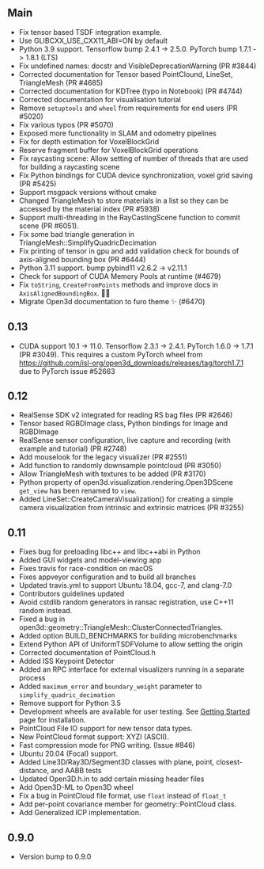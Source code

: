 ## Main

-   Fix tensor based TSDF integration example.
-   Use GLIBCXX_USE_CXX11_ABI=ON by default
-   Python 3.9 support. Tensorflow bump 2.4.1 -> 2.5.0. PyTorch bump 1.7.1 -> 1.8.1 (LTS)
-   Fix undefined names: docstr and VisibleDeprecationWarning (PR #3844)
-   Corrected documentation for Tensor based PointClound, LineSet, TriangleMesh (PR #4685)
-   Corrected documentation for KDTree (typo in Notebook) (PR #4744)
-   Corrected documentation for visualisation tutorial
-   Remove `setuptools` and `wheel` from requirements for end users (PR #5020)
-   Fix various typos (PR #5070)
-   Exposed more functionality in SLAM and odometry pipelines
-   Fix for depth estimation for VoxelBlockGrid
-   Reserve fragment buffer for VoxelBlockGrid operations
-   Fix raycasting scene: Allow setting of number of threads that are used for building a raycasting scene
-   Fix Python bindings for CUDA device synchronization, voxel grid saving (PR #5425)
-   Support msgpack versions without cmake
-   Changed TriangleMesh to store materials in a list so they can be accessed by the material index (PR #5938)
-   Support multi-threading in the RayCastingScene function to commit scene (PR #6051).
-   Fix some bad triangle generation in TriangleMesh::SimplifyQuadricDecimation
-   Fix printing of tensor in gpu and add validation check for bounds of axis-aligned bounding box (PR #6444)
-   Python 3.11 support. bump pybind11 v2.6.2 -> v2.11.1
-   Check for support of CUDA Memory Pools at runtime (#4679)
-   Fix `toString`, `CreateFromPoints` methods and improve docs in `AxisAlignedBoundingBox`. 🐛📝
-   Migrate Open3d documentation to furo theme ✨ (#6470)

## 0.13

-   CUDA support 10.1 -> 11.0. Tensorflow 2.3.1 -> 2.4.1. PyTorch 1.6.0 -> 1.7.1 (PR #3049). This requires a custom PyTorch wheel from <https://github.com/isl-org/open3d_downloads/releases/tag/torch1.7.1> due to PyTorch issue #52663

## 0.12

-   RealSense SDK v2 integrated for reading RS bag files (PR #2646)
-   Tensor based RGBDImage class, Python bindings for Image and RGBDImage
-   RealSense sensor configuration, live capture and recording (with example and tutorial) (PR #2748)
-   Add mouselook for the legacy visualizer (PR #2551)
-   Add function to randomly downsample pointcloud (PR #3050)
-   Allow TriangleMesh with textures to be added (PR #3170)
-   Python property of open3d.visualization.rendering.Open3DScene `get_view` has been renamed to `view`.
-   Added LineSet::CreateCameraVisualization() for creating a simple camera visualization from intrinsic and extrinsic matrices (PR #3255)

## 0.11

-   Fixes bug for preloading libc++ and libc++abi in Python
-   Added GUI widgets and model-viewing app
-   Fixes travis for race-condition on macOS
-   Fixes appveyor configuration and to build all branches
-   Updated travis.yml to support Ubuntu 18.04, gcc-7, and clang-7.0
-   Contributors guidelines updated
-   Avoid cstdlib random generators in ransac registration, use C++11 random instead.
-   Fixed a bug in open3d::geometry::TriangleMesh::ClusterConnectedTriangles.
-   Added option BUILD_BENCHMARKS for building microbenchmarks
-   Extend Python API of UniformTSDFVolume to allow setting the origin
-   Corrected documentation of PointCloud.h
-   Added ISS Keypoint Detector
-   Added an RPC interface for external visualizers running in a separate process
-   Added `maximum_error` and `boundary_weight` parameter to `simplify_quadric_decimation`
-   Remove support for Python 3.5
-   Development wheels are available for user testing. See [Getting Started](http://www.open3d.org/docs/latest/getting_started.html) page for installation.
-   PointCloud File IO support for new tensor data types.
-   New PointCloud format support: XYZI (ASCII).
-   Fast compression mode for PNG writing. (Issue #846)
-   Ubuntu 20.04 (Focal) support.
-   Added Line3D/Ray3D/Segment3D classes with plane, point, closest-distance, and AABB tests
-   Updated Open3D.h.in to add certain missing header files
-   Add Open3D-ML to Open3D wheel
-   Fix a bug in PointCloud file format, use `float` instead of `float_t`
-   Add per-point covariance member for geometry::PointCloud class.
-   Add Generalized ICP implementation.

## 0.9.0

-   Version bump to 0.9.0

